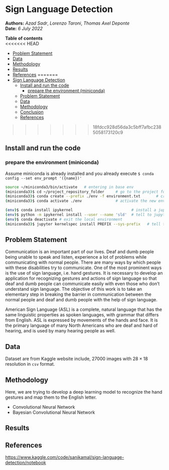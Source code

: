 # Sign Language Detection

**Authors:** *Azad Sadr*, *Lorenzo Taroni*, *Thomas Axel Deponte*  
**Date:** *6 July 2022*



**Table of contents**  
<<<<<<< HEAD
- [Problem Statement](#problem-statement)
- [Data](#data)
- [Methodology](#methodology)
- [Results](#results)
- [References](#references)
=======
- [Sign Language Detection](#sign-language-detection)
  - [Install and run the code](#install-and-run-the-code)
    - [prepare the environment (miniconda)](#prepare-the-environment-miniconda)
  - [Problem Statement](#problem-statement)
  - [Data](#data)
  - [Methodology](#methodology)
  - [Conclusion](#conclusion)
  - [References](#references)
>>>>>>> 18fdcc928d56da3c5bff7afbc2385058173120c9

## Install and run the code  
  
### prepare the environment (miniconda)  
  
Assume miniconda is already installed and you already execute `$ conda config --set env_prompt '({name})'`  

```bash
source ~/miniconda3/bin/activate   # entering in base env
(miniconda3)$ cd ~/project_repository_folder     # go to the project folder
(miniconda3)$ conda create --prefix ./env -f environment.txt       # create a new env in a different location
(miniconda3)$ conda activate ./env               # activate the new env

(env)$ conda install ipykernel                          # install a jupyter python kernel
(env)$ python -m ipykernel install --user --name 'sld'  # tell to jupyter where the new kernel is located
(env)$ conda deactivate # exit the local environment
(miniconda3)$ jupyter kernelspec install PREFIX --sys-prefix   # tell to jupyter where the new kernel is located, the prefix is returned by "python -m ipykernel install ..."  
```

## Problem Statement

Communication is an important part of our lives. Deaf and dumb people being unable to speak and listen, experience a lot of problems while communicating with normal people. There are many ways by which people with these disabilities try to communicate. One of the most prominent ways is the use of sign language, i.e. hand gestures. It is necessary to develop an application for recognizing gestures and actions of sign language so that deaf and dumb people can communicate easily with even those who don’t understand sign language. The objective of this work is to take an elementary step in breaking the barrier in communication between the normal people and deaf and dumb people with the help of sign language.

American Sign Language (ASL) is a complete, natural language that has the same linguistic properties as spoken languages, with grammar that differs from English. ASL is expressed by movements of the hands and face. It is the primary language of many North Americans who are deaf and hard of hearing, and is used by many hearing people as well.

## Data

Dataset are from Kaggle website include, 27000 images with $28 \times 18$ resolution in `csv` format.

## Methodology

Here, we are trying to develop a deep learning model to recognize the hand gestures and map them to the English letter.

* Convolutional Neural Network
* Bayesian Convolutional Neural Network

## Results



## References
<a id="1">https://www.kaggle.com/code/sanikamal/sign-language-detection/notebook</a> 